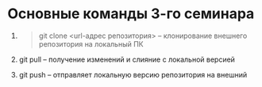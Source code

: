 # Основные команды 3-го семинара

1. > git clone <url-адрес репозитория> – клонирование внешнего репозитория на  локальный ПК

2. git pull – получение изменений и слияние с локальной версией
3. git push – отправляет локальную версию репозитория на внешний